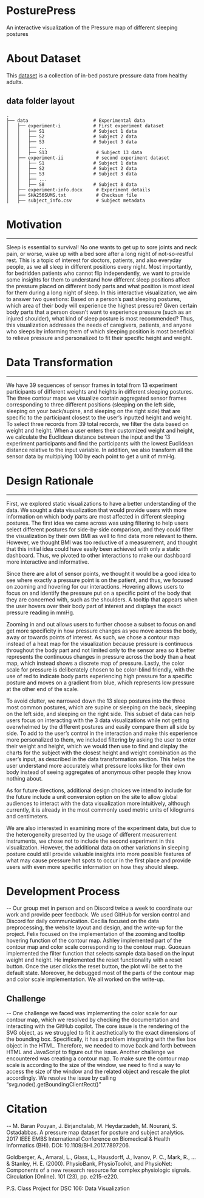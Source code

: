 # PosturePress
An interactive visualization of the Pressure map of different sleeping postures




# About Dataset
This [dataset](https://physionet.org/content/pmd/1.0.0/) is a collection of in-bed posture pressure data from healthy
adults.


## data folder layout
    .
    ├── data                        # Experimental data
    │   ├── experiment-i            # First experiment dataset
    │   │   ├── S1                  # Subject 1 data
    │   │   ├── S2                  # Subject 2 data
    │   │   ├── S3                  # Subject 3 data
    │   │   ├── ...
    │   │   ├── S13                  # Subject 13 data 
    │   ├── experiment-ii            # second experiment dataset
    │   │   ├── S1                  # Subject 1 data
    │   │   ├── S2                  # Subject 2 data
    │   │   ├── S3                  # Subject 3 data
    │   │   ├── ...
    │   │   ├── S8                  # Subject 8 data 
    │   ├── experiment-info.docx     # Experiment details
    │   ├── SHA256SUMS.txt           # Checksum file
    │   ├── subject_info.csv         # Subject metadata


# Motivation
---
Sleep is essential to survival! No one wants to get up to sore joints and neck pain, or worse, wake up with a bed sore after a long night of not-so-restful rest. This is a topic of interest for doctors, patients, and also everyday people, as we all sleep in different positions every night. Most importantly, for bedridden patients who cannot flip independently, we want to provide some insights for them to understand how different sleep positions affect the pressure placed on different body parts and what position is most ideal for them during a long night of sleep. In this interactive visualization, we aim to answer two questions: Based on a person’s past sleeping postures, which area of their body will experience the highest pressure? Given certain body parts that a person doesn’t want to experience pressure (such as an injured shoulder), what kind of sleep posture is most recommended? Thus, this visualization addresses the needs of caregivers, patients, and anyone who sleeps by informing them of which sleeping position is most beneficial to relieve pressure and personalized to fit their specific height and weight.

# Data Transformation
---
We have 39 sequences of sensor frames in total from 13 experiment participants of different weights and heights in different sleeping postures. The three contour maps we visualize contain aggregated sensor frames corresponding to three different positions (sleeping on the left side, sleeping on your back/supine, and sleeping on the right side) that are specific to the participant closest to the user’s inputted height and weight. To select three records from 39 total records, we filter the data based on weight and height. When a user enters their customized weight and height, we calculate the Euclidean distance between the input and the 13 experiment participants and find the participants with the lowest Euclidean distance relative to the input variable. In addition, we also transform all the sensor data by multiplying 100 by each point to get a unit of mmHg. 

# Design Rationale 
---
First, we explored static visualizations to have a better understanding of the data. We sought a data visualization that would provide users with more information on which body parts are most affected in different sleeping postures. The first idea we came across was using filtering to help users select different postures for side-by-side comparison, and they could filter the visualization by their own BMI as well to find data more relevant to them. However, we thought BMI was too reductive of a measurement, and thought that this initial idea could have easily been achieved with only a static dashboard. Thus, we pivoted to other interactions to make our dashboard more interactive and informative. 

Since there are a lot of sensor points, we thought it would be a good idea to see where exactly a pressure point is on the patient, and thus, we focused on zooming and hovering for our interactions. Hovering allows users to focus on and identify the pressure put on a specific point of the body that they are concerned with, such as the shoulders. A tooltip that appears when the user hovers over their body part of interest and displays the exact pressure reading in mmHg. 

Zooming in and out allows users to further choose a subset to focus on and get more specificity in how pressure changes as you move across the body, away or towards points of interest. As such, we chose a contour map instead of a heat map for the visualization because pressure is continuous throughout the body part and not limited only to the sensor area so it better represents the continuous changes in pressure across the body than a heat map, which instead shows a discrete map of pressure. Lastly, the color scale for pressure is deliberately chosen to be color-blind friendly, with the use of red to indicate body parts experiencing high pressure for a specific posture and moves on a gradient from blue, which represents low pressure at the other end of the scale.

To avoid clutter, we narrowed down the 13 sleep postures into the three most common postures, which are supine or sleeping on the back, sleeping on the left side, and sleeping on the right side. This subset of data can help users focus on interacting with the 3 data visualizations while not getting overwhelmed by the different postures and easily compare them all side by side. To add to the user’s control in the interaction and make this experience more personalized to them, we included filtering by asking the user to enter their weight and height, which we would then use to find and display the charts for the subject with the closest height and weight combination as the user’s input, as described in the data transformation section. This helps the user understand more accurately what pressure looks like for their own body instead of seeing aggregates of anonymous other people they know nothing about.

As for future directions, additional design choices we intend to include for the future include a unit conversion option on the site to allow global audiences to interact with the data visualization more intuitively, although currently, it is already in the most commonly used metric units of kilograms and centimeters.

We are also interested in examining more of the experiment data, but due to the heterogeneity presented by the usage of different measurement instruments, we chose not to include the second experiment in this visualization. However, the additional data on other variations in sleeping posture could still provide valuable insights into more possible features of what may cause pressure hot spots to occur in the first place and provide users with even more specific information on how they should sleep.

# Development Process
--
Our group met in person and on Discord twice a week to coordinate our work and provide peer feedback. We used GitHub for version control and Discord for daily communication. Cecilia focused on the data preprocessing, the website layout and design, and the write-up for the project. Felix focused on the implementation of the zooming and tooltip hovering function of the contour map. Ashley implemented part of the contour map and color scale corresponding to the contour map. Guoxuan implemented the filter function that selects sample data based on the input weight and height. He implemented the reset functionality with a reset button. Once the user clicks the reset button, the plot will be set to the default state. Moreover, he debugged most of the parts of the contour map and color scale implementation. We all worked on the write-up.

## Challenge
--
One challenge we faced was implementing the color scale for our contour map, which we resolved by checking the documentation and interacting with the GitHub copilot.
The core issue is the rendering of the SVG object, as we struggled to fit it aesthetically to the exact dimensions of the bounding box. Specifically, it has a problem integrating with the flex box object in the HTML. Therefore, we needed to move back and forth between HTML and JavaScript to figure out the issue.
Another challenge we encountered was creating a contour map. To make sure the contour map scale is according to the size of the window, we need to find a way to access the size of the window and the related object and rescale the plot accordingly. We resolve the issue by calling “svg.node().getBoundingClientRect()” 


# Citation
--
M. Baran Pouyan, J. Birjandtalab, M. Heydarzadeh, M. Nourani, S. Ostadabbas. A pressure map dataset for posture and subject analytics. 2017 IEEE EMBS International Conference on Biomedical & Health Informatics (BHI). DOI: 10.1109/BHI.2017.7897206.

Goldberger, A., Amaral, L., Glass, L., Hausdorff, J., Ivanov, P. C., Mark, R., ... & Stanley, H. E. (2000). PhysioBank, PhysioToolkit, and PhysioNet: Components of a new research resource for complex physiologic signals. Circulation [Online]. 101 (23), pp. e215–e220.

P.S. Class Project for DSC 106: Data Visualization

